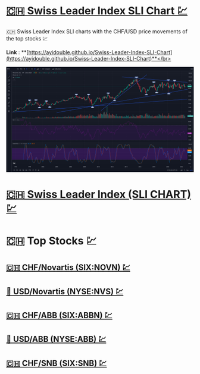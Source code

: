 # [🇨🇭 Swiss Leader Index SLI Chart 💹](https://ayidouble.github.io/Swiss-Leader-Index-SLI-Chart)
🇨🇭 Swiss Leader Index SLI charts with the CHF/USD price movements of the top stocks 💹

**Link** : **[https://ayidouble.github.io/Swiss-Leader-Index-SLI-Chart](https://ayidouble.github.io/Swiss-Leader-Index-SLI-Chart)**</br>

![Swiss Leader Index SLI CHF Top Stocks NYSE USD Currency Market Chart Candlestick Price Movement Stoch RSI](Images/USD-NYSE-Novartis-Stock-Chart.png)

# [🇨🇭 Swiss Leader Index (SLI CHART) 💹](https://ayidouble.github.io/Swiss-Leader-Index-SLI-Chart/SWISSLEADERINDEXSLI)

# 🇨🇭 Top Stocks 💹

## [🇨🇭 CHF/Novartis (SIX:NOVN) 💹](https://ayidouble.github.io/Swiss-Leader-Index-SLI-Chart/CHFNovartis)

## [🗽 USD/Novartis (NYSE:NVS) 💹](https://ayidouble.github.io/Swiss-Leader-Index-SLI-Chart/USDNovartis)

## [🇨🇭 CHF/ABB (SIX:ABBN) 💹](https://ayidouble.github.io/Swiss-Leader-Index-SLI-Chart/CHFABB)

## [🗽 USD/ABB (NYSE:ABB) 💹](https://ayidouble.github.io/Swiss-Leader-Index-SLI-Chart/USDABB)

## [🇨🇭 CHF/SNB (SIX:SNB) 💹](https://ayidouble.github.io/Swiss-Leader-Index-SLI-Chart/CHFSNB)
